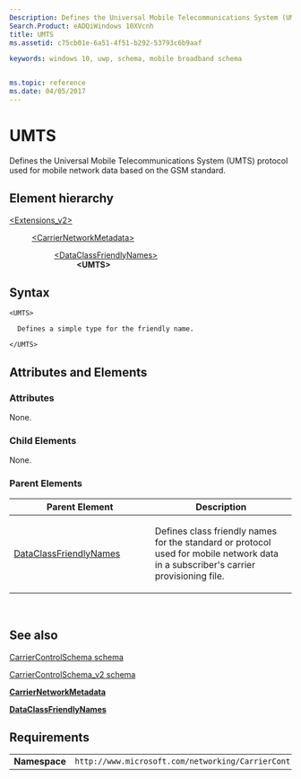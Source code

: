 ```yaml
---
Description: Defines the Universal Mobile Telecommunications System (UMTS) protocol used for mobile network data based on the GSM standard.
Search.Product: eADQiWindows 10XVcnh
title: UMTS
ms.assetid: c75cb01e-6a51-4f51-b292-53793c6b9aaf

keywords: windows 10, uwp, schema, mobile broadband schema


ms.topic: reference
ms.date: 04/05/2017
---
```


# UMTS


Defines the Universal Mobile Telecommunications System (UMTS) protocol used for mobile network data based on the GSM standard.

## Element hierarchy

<dl>
<dt><a href="element-extensions-v2.md">&lt;Extensions_v2&gt;</a></dt>
<dd>
<dl>
<dt><a href="element-carriernetworkmetadata.md">&lt;CarrierNetworkMetadata&gt;</a></dt>
<dd>
<dl>
<dt><a href="element-dataclassfriendlynames.md">&lt;DataClassFriendlyNames&gt;</a></dt>
<dd><b>&lt;UMTS&gt;</b></dd>
</dl>
</dd>
</dl>
</dd>
</dl>

## Syntax

``` syntax
<UMTS>

  Defines a simple type for the friendly name.

</UMTS>
```

## Attributes and Elements


### Attributes

None.

### Child Elements

None.

### Parent Elements

<table>
<colgroup>
<col width="50%" />
<col width="50%" />
</colgroup>
<thead>
<tr class="header">
<th>Parent Element</th>
<th>Description</th>
</tr>
</thead>
<tbody>
<tr class="odd">
<td><a href="element-dataclassfriendlynames.md">DataClassFriendlyNames</a> </td>
<td><p>Defines class friendly names for the standard or protocol used for mobile network data in a subscriber's carrier provisioning file.</p></td>
</tr>
</tbody>
</table>

 

## See also


[CarrierControlSchema schema](../carriercontrolschema/schema-root.md)

[CarrierControlSchema\_v2 schema](schema-root.md)

[**CarrierNetworkMetadata**](element-carriernetworkmetadata.md)

[**DataClassFriendlyNames**](element-dataclassfriendlynames.md)

## Requirements

|          |         |
|----------|--------------|
| **Namespace** | `http://www.microsoft.com/networking/CarrierControl/v2` |

 

 